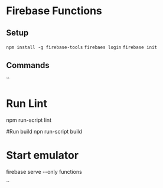 # Firebase Functions

## Setup

`npm install -g firebase-tools`
`firebaes login`
`firebase init`

## Commands

``

# Run Lint

npm run-script lint

#Run build
npn run-script build

# Start emulator

firebase serve --only functions

``
